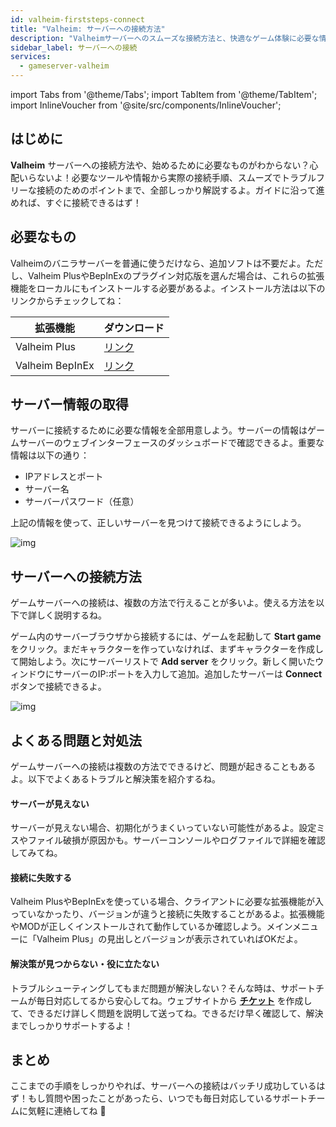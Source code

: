 ```yaml
---
id: valheim-firststeps-connect
title: "Valheim: サーバーへの接続方法"
description: "Valheimサーバーへのスムーズな接続方法と、快適なゲーム体験に必要な情報をすべてチェック → 今すぐ詳しく見る"
sidebar_label: サーバーへの接続
services:
  - gameserver-valheim
---
```


import Tabs from '@theme/Tabs';
import TabItem from '@theme/TabItem';
import InlineVoucher from '@site/src/components/InlineVoucher';


## はじめに
**Valheim** サーバーへの接続方法や、始めるために必要なものがわからない？心配いらないよ！必要なツールや情報から実際の接続手順、スムーズでトラブルフリーな接続のためのポイントまで、全部しっかり解説するよ。ガイドに沿って進めれば、すぐに接続できるはず！

<InlineVoucher />




## 必要なもの

Valheimのバニラサーバーを普通に使うだけなら、追加ソフトは不要だよ。ただし、Valheim PlusやBepInExのプラグイン対応版を選んだ場合は、これらの拡張機能をローカルにもインストールする必要があるよ。インストール方法は以下のリンクからチェックしてね：

| 拡張機能         | ダウンロード                                                     |
| --------------- | ------------------------------------------------------------ |
| Valheim Plus    | [リンク](https://github.com/Grantapher/ValheimPlus)            |
| Valheim BepInEx | [リンク](https://thunderstore.io/c/valheim/p/denikson/BepInExPack_Valheim/) |



## サーバー情報の取得

サーバーに接続するために必要な情報を全部用意しよう。サーバーの情報はゲームサーバーのウェブインターフェースのダッシュボードで確認できるよ。重要な情報は以下の通り：

- IPアドレスとポート
- サーバー名
- サーバーパスワード（任意）

上記の情報を使って、正しいサーバーを見つけて接続できるようにしよう。

![img](https://screensaver01.zap-hosting.com/index.php/s/mfm2fFafq4Xq9H5/preview)

## サーバーへの接続方法

ゲームサーバーへの接続は、複数の方法で行えることが多いよ。使える方法を以下で詳しく説明するね。

<Tabs>
    <TabItem value="connect_solution_server_browser_ingame" label="ゲーム内サーバーブラウザ" default>

ゲーム内のサーバーブラウザから接続するには、ゲームを起動して **Start game** をクリック。まだキャラクターを作っていなければ、まずキャラクターを作成して開始しよう。次にサーバーリストで **Add server** をクリック。新しく開いたウィンドウにサーバーのIP:ポートを入力して追加。追加したサーバーは **Connect** ボタンで接続できるよ。

![img](https://screensaver01.zap-hosting.com/index.php/s/2CAiyKEkpYnmgEJ/download)

</TabItem>



</Tabs>



## よくある問題と対処法

ゲームサーバーへの接続は複数の方法でできるけど、問題が起きることもあるよ。以下でよくあるトラブルと解決策を紹介するね。

#### サーバーが見えない

サーバーが見えない場合、初期化がうまくいっていない可能性があるよ。設定ミスやファイル破損が原因かも。サーバーコンソールやログファイルで詳細を確認してみてね。



#### 接続に失敗する

Valheim PlusやBepInExを使っている場合、クライアントに必要な拡張機能が入っていなかったり、バージョンが違うと接続に失敗することがあるよ。拡張機能やMODが正しくインストールされて動作しているか確認しよう。メインメニューに「Valheim Plus」の見出しとバージョンが表示されていればOKだよ。



#### 解決策が見つからない・役に立たない

トラブルシューティングしてもまだ問題が解決しない？そんな時は、サポートチームが毎日対応してるから安心してね。ウェブサイトから **[チケット](https://zap-hosting.com/en/customer/support/)** を作成して、できるだけ詳しく問題を説明して送ってね。できるだけ早く確認して、解決までしっかりサポートするよ！



## まとめ

ここまでの手順をしっかりやれば、サーバーへの接続はバッチリ成功しているはず！もし質問や困ったことがあったら、いつでも毎日対応しているサポートチームに気軽に連絡してね 🙂




<InlineVoucher />
